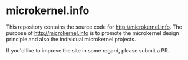 # microkernel.info

This repository contains the source code for http://microkernel.info.
The purpose of http://microkernel.info is to promote the microkernel design principle and also the individual microkernel projects.

If you'd like to improve the site in some regard, please submit a PR.
